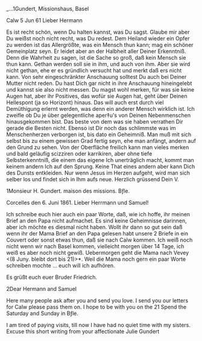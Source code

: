 _...1Gundert, Missionshaus, Basel

 Calw 5 Jun 61
Lieber Hermann

Es ist recht schön, wenn Du halten kannst, was Du sagst. Glaube mir aber Du weißst noch nicht recht, was Du redest. Dem Heiland wieder ein Opfer zu werden ist das Allergrößte, was ein Mensch thun kann; mag ein schöner Gemeinplatz seyn. Er leidet aber an der Halbheit aller Deiner Erkenntniß. Denn die Wahrheit zu sagen, ist die Sache so groß, daß kein Mensch sie thun kann. Gethan werden soll sie in ihm, und auch von ihm. Aber sie wird nicht gethan, ehe er es gründlich versucht hat und merkt daß ers nicht kann. 
Von sehr eingeschränkter Anschauung solltest Du auch bei Deiner Mutter nicht reden. Du hast Dich gar nicht in ihre Anschauung hineingelebt und kannst sie also nicht messen. Du magst wohl merken, für was sie keine Augen hat, aber ihr Positives, das wofür sie Augen hat, geht über Deinen Hellespont (ja so Horizont) hinaus. Das will auch erst durch viel Demüthigung erlernt werden, was denn ein anderer Mensch wirklich ist. Ich zweifle ob Du je über gelegentliche aper‡u's von Deinen Nebenmenschen hinausgekommen bist. Das beste von dem was sie haben verrathen Dir gerade die Besten nicht. Ebenso ist Dir noch das schlimmste was im Menschenherzen verborgen ist, bis dato ein Geheimniß. Man muß mit sich selbst bis zu einem gewissen Grad fertig seyn, ehe man anfängt, andern auf den Grund zu sehen. Von der Oberfläche freilich kann man vieles merken und bald geläufig scizziren oder karrikiren, aber ohne tiefe Selbsterkenntniß, die einem das eigene Ich unerträglich macht, kommt man keinem andern Ich auf den Sprung. Keine That eines andern aber kann Dich des Dunsts entkleiden. Nur wenn Jesus im Herzen aufgeht, wird man sich selber los und findet sich in Ihm aufs neue. 
 Herzlich grüssend
 Dein V.


1Monsieur H. Gundert. maison des missions. Bƒle.

 Corcelles den 6. Juni 1861.
Lieber Herrmann und Samuel!

Ich schreibe euch hier auch ein paar Worte, daß, wie ich hoffe, ihr meinen Brief an den Papa nicht aufmachet. Es sind keine Geheimnisse darinnen, aber ich möchte es diesmal nicht haben. Wollt ihr dann so gut sein daß wenn ihr der Mama Brief an den Papa gelesen habt unsere 2 Briefe in ein Couvert oder sonst etwas thun, daß sie nach Calw kommen. Ich weiß noch nicht wenn wir nach Basel kommen, vielleicht morgen über 14 Tage, ich weiß es aber noch nicht gewiß. Uebermorgen geht die Mama nach Vevey <(8 Juny. bleibt dort bis 21)>*. Weil die Mama noch gern ein paar Worte schreiben mochte ... euch will ich aufhören.

 Es grüßt euch
 euer Bruder Friedrich.


2Dear Hermann and Samuel

Here many people ask after you and send you love. I send you our letters for Calw please pass them on. I hope to be with you on the 21 Spend the Saturday and Sunday in Bƒle.

I am tired of paying visits, till now I have had no quiet time with my sisters. Excuse this short writing from your affectionate
 Julie Gundert
